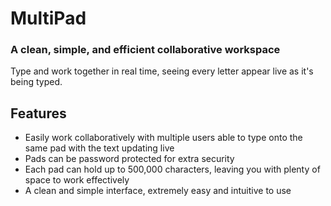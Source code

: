 # MultiPad
### A clean, simple, and efficient collaborative workspace

Type and work together in real time, seeing every letter appear live as it's being typed.

## Features
- Easily work collaboratively with multiple users able to type onto the same pad with the text updating live
- Pads can be password protected for extra security
- Each pad can hold up to 500,000 characters, leaving you with plenty of space to work effectively
- A clean and simple interface, extremely easy and intuitive to use